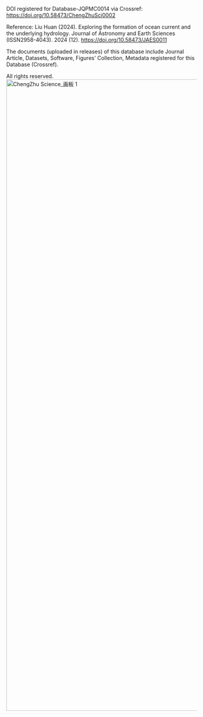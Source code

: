DOI registered for Database-JQPMC0014 via Crossref: https://doi.org/10.58473/ChengZhuSci0002

Reference: Liu Huan (2024). Exploring the formation of ocean current and the underlying hydrology. Journal of Astronomy and Earth Sciences (ISSN2958-4043). 2024 (12). https://doi.org/10.58473/JAES0011

The documents (uploaded in releases) of this database include Journal Article, Datasets, Software, Figures' Collection, Metadata registered for this Database (Crossref).

All rights reserved.
<img width="1667" height="1667" alt="ChengZhu Science_画板 1" src="https://github.com/user-attachments/assets/869d43f6-f626-4780-b1d6-c0faffe179a2" />
